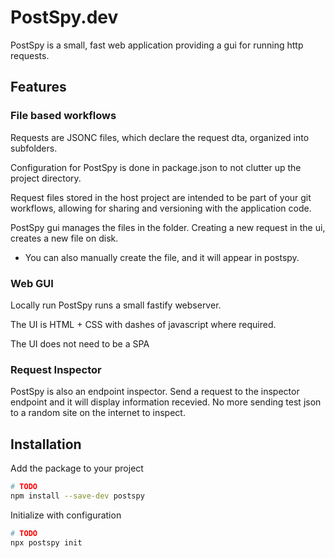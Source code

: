 PostSpy.dev
===========

PostSpy is a small, fast web application providing a gui for running http requests.


Features
--------


### File based workflows

Requests are JSONC files, which declare the request dta, organized into subfolders.

Configuration for PostSpy is done in package.json to not clutter up the project directory.

Request files stored in the host project are intended to be part of your git workflows, allowing for sharing and versioning with the application code.

PostSpy gui manages the files in the folder. Creating a new request in the ui, creates a new file on disk.
- You can also manually create the file, and it will appear in postspy.


### Web GUI

Locally run PostSpy runs a small fastify webserver.

The UI is HTML + CSS with dashes of javascript where required.

The UI does not need to be a SPA


### Request Inspector

PostSpy is also an endpoint inspector. Send a request to the inspector endpoint and it will display information recevied. No more sending test json to a random site on the internet to inspect.


Installation
------------

Add the package to your project

```sh
# TODO
npm install --save-dev postspy
```

Initialize with configuration

```sh
# TODO
npx postspy init
```

